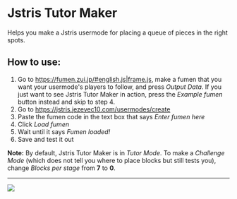 # Jstris Tutor Maker

Helps you make a Jstris usermode for placing a queue of pieces in the right spots.

## How to use:

<ol>
<li>Go to <a target="_blank" href="https://fumen.zui.jp/#english.js|frame.js">https://fumen.zui.jp/#english.js|frame.js</a>, make a fumen that you want your usermode's players to follow, and press <i>Output Data</i>. If you just want to see Jstris Tutor Maker in action, press the <i>Example fumen</i> button instead and skip to step 4.

<li>Go to <a href="https://jstris.jezevec10.com/usermodes/create">https://jstris.jezevec10.com/usermodes/create</a></li>

<li>Paste the fumen code in the text box that says <i>Enter fumen here</i></li>

<li>Click <i>Load fumen</i></li>

<li>Wait until it says <i>Fumen loaded!</i></li>

<li>Save and test it out</li>
</ol>
<b>Note:</b> By default, Jstris Tutor Maker is in <i>Tutor Mode</i>. To make a <i>Challenge Mode</i> (which does not tell you where to place blocks but still tests you), change <i>Blocks per stage</i> from <b>7</b> to <b>0</b>.

<hr>

<img src="https://i.imgur.com/VTmaG2n.png" />
